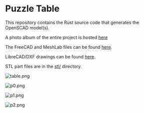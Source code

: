 # Puzzle Table

This repository contains the Rust source code that generates the OpenSCAD model(s).

A photo album of the entire project is hosted [here](https://jonlamb-gh.github.io/wood-projects/table/site/index.html)

The FreeCAD and MeshLab files can be found [here](https://github.com/jonlamb-gh/freecad-workspace/tree/master/wood-projects/table).

LibreCAD/DXF drawings can be found [here](https://github.com/jonlamb-gh/librecad-workspace/tree/master/table-drawings).

STL part files are in the [stl/](stl/) directory.

![table.png](images/table.png)

![p0.png](images/p0.png)

![p1.png](images/p1.png)

![p2.png](images/p2.png)
